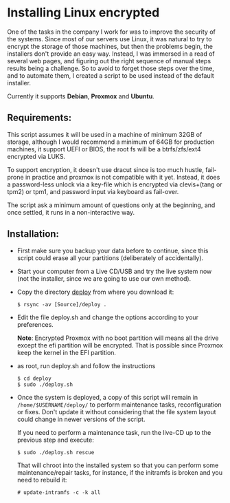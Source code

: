 # Installing Linux encrypted

One of the tasks in the company I work for was to improve the security of the
systems.  Since most of our servers use Linux, it was natural to try to encrypt
the storage of those machines, but then the problems begin, the installers don't
provide an easy way.  Instead, I was immersed in a read of several web pages,
and figuring out the right sequence of manual steps results being a challenge.
So to avoid to forget those steps over the time, and to automate them, I created
a script to be used instead of the default installer.

Currently it supports **Debian**, **Proxmox** and **Ubuntu**.

## Requirements:

This script assumes it will be used in a machine of minimum 32GB of storage,
although I would recommend a minimum of 64GB for production machines, it support
UEFI or BIOS, the root fs will be a btrfs/zfs/ext4 encrypted via LUKS.

To support encryption, it doesn't use dracut since is too much hustle,
fail-prone in practice and proxmox is not compatible with it yet.  Instead, it
does a password-less unlock via a key-file which is encrypted via clevis+(tang
or tpm2) or tpm1, and password input via keyboard as fail-over.

The script ask a minimum amount of questions only at the beginning, and once
settled, it runs in a non-interactive way.

## Installation:

- First make sure you backup your data before to continue, since this script
  could erase all your partitions (deliberately of accidentally).

- Start your computer from a Live CD/USB and try the live system now (not the
  installer, since we are going to use our own method).
  
- Copy the directory [deploy](deploy/) from where you download it:

  ```
  $ rsync -av [Source]/deploy .
  ```
  
- Edit the file deploy.sh and change the options according to your preferences.

  **Note**: Encrypted Proxmox with no boot partition will means all the drive
  except the efi partition will be encrypted. That is possible since Proxmox
  keep the kernel in the EFI partition.
  
- as root, run deploy.sh and follow the instructions

  ```
  $ cd deploy
  $ sudo ./deploy.sh
  ```

- Once the system is deployed, a copy of this script will remain in
  `/home/$USERNAME/deploy/` to perform maintenance tasks, reconfiguration or
  fixes.  Don't update it without considering that the file system layout could
  change in newer versions of the script.

  If you need to perform a maintenance task, run the live-CD up to the previous
  step and execute:

  ```
  $ sudo ./deploy.sh rescue
  ```

  That will chroot into the installed system so that you can perform some
  maintenance/repair tasks, for instance, if the initramfs is broken and you
  need to rebuild it:

  ```
  # update-intramfs -c -k all
  ```
